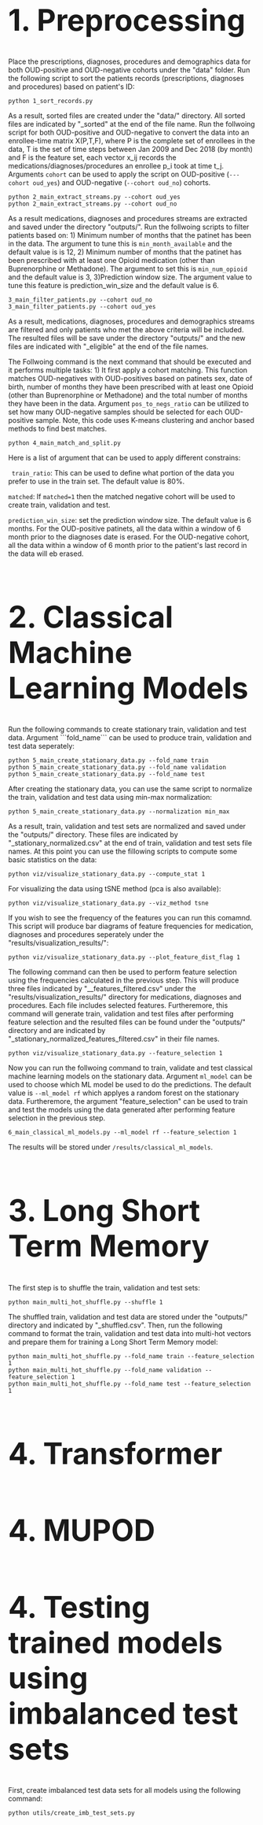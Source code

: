 <h1 style="font-size:60px;">1. Preprocessing</h1>

Place the prescriptions, diagnoses, procedures and demographics data for both OUD-positive and OUD-negative cohorts under the "data" folder. Run the following script to sort the patients records (prescriptions, diagnoses and procedures) based on patient's ID:
```
python 1_sort_records.py
```
As a result, sorted files are created under the "data/" directory. All sorted files are indicated by "_sorted" at the end of the file name. Run the follwoing script for both OUD-positive and OUD-negative to convert the data into an enrollee-time matrix X(P,T,F), where P is the complete set of enrollees in the data, T is the set of time steps between Jan 2009 and Dec 2018 (by month) and F is the feature set, each vector x_ij records the medications/diagnoses/procedures an enrollee p_i took at time t_j. Arguments ```cohort``` can be used to apply the script on OUD-positive (```---cohort oud_yes```) and OUD-negative (```--cohort oud_no```) cohorts.
```
python 2_main_extract_streams.py --cohort oud_yes
python 2_main_extract_streams.py --cohort oud_no
```
As a result medications, diagnoses and procedures streams are extracted and saved under the directory "outputs/". Run the follwoing scripts to filter patients based on: 1) Minimum number of months that the patinet has been in the data. The argument to tune this is ```min_month_available``` and the default value is is 12, 2) Minimum number of months that the patinet has been prescribed with at least one Opioid medication (other than Buprenorphine or Methadone). The argument to set this is ```min_num_opioid``` and the default value is 3, 3)Prediction window size. The argument value to tune this feature is prediction_win_size and the default value is 6.
```
3_main_filter_patients.py --cohort oud_no
3_main_filter_patients.py --cohort oud_yes
```
As a result, medications, diagnoses, procedures and demographics streams are filtered and only patients who met the above criteria will be included. The resulted files will be save under the directory "outputs/" and the new files are indicated with "_eligible" at the end of the file names. 

The Follwoing command is the next command that should be executed and it performs multiple tasks: 1) It first apply a cohort matching. This function matches OUD-negatives with OUD-positives based on patinets sex, date of birth, number of months they have been prescribed with at least one Opioid (other than Buprenorphine or Methadone) and the total number of months they have been in the data. Argument ```pos_to_negs_ratio``` can be utilized to set how many OUD-negative samples should be selected for each OUD-positive sample. Note, this code uses K-means clustering and anchor based methods to find best matches. 
```
python 4_main_match_and_split.py 
```
Here is a list of argument that can be used to apply different constrains:

``` train_ratio```: This can be used to define what portion of the data you prefer to use in the train set. The default value is 80%.

```matched```: If  ```matched=1``` then the matched negative cohort will be used to create train, validation and test. 

```prediction_win_size```: set the prediction window size. The default value is 6 months. For the OUD-positive patinets, all the data within a window of 6 month prior to the diagnoses date is erased. For the OUD-negative cohort, all the data within a window of 6 month prior to the patient's last record in the data will eb erased.

<h1 style="font-size:60px;">2. Classical Machine Learning Models</h1>
Run the following commands to create stationary train, validation and test data. Argument ```fold_name``` can be used to produce train, validation and test data seperately:

```
python 5_main_create_stationary_data.py --fold_name train
python 5_main_create_stationary_data.py --fold_name validation
python 5_main_create_stationary_data.py --fold_name test
```

After creating the stationary data, you can use the same script to normalize the train, validation and test data using min-max normalization:

```
python 5_main_create_stationary_data.py --normalization min_max
```
As a result, train, validation and test sets are normalized and saved under the "outputs/" directory. These files are indicated by "_stationary_normalized.csv" at the end of train, validation and test sets file names. At this point you can use the fillowing scripts to compute some basic statistics on the data:
```
python viz/visualize_stationary_data.py --compute_stat 1
```
For visualizing the data using tSNE method (pca is also available):
```
python viz/visualize_stationary_data.py --viz_method tsne
```
If you wish to see the frequency of the features you can run this comamnd. This script will produce bar diagrams of feature frequencies for medication, diagnoses and procedures seperately under the "results/visualization_results/":
```
python viz/visualize_stationary_data.py --plot_feature_dist_flag 1
```
The following command can then be used to perform feature selection using the frequencies calculated in the previous step. This will produce three files indicated by "__features_filtered.csv" under the "results/visualization_results/" directory for medications, diagnoses and procedures. Each file includes selected features. Furtheremore, this command will generate train, validation and test files after performing feature selection and the resulted files can be found under the "outputs/" directory and are indicated by "_stationary_normalized_features_filtered.csv" in their file names.  

```
python viz/visualize_stationary_data.py --feature_selection 1
```

Now you can run the follwoing command to train, validate and test classical machine learning models on the stationary data. Argument ```ml_model``` can be used to choose which ML model be used to do the predictions. The default value is ```--ml_model rf``` which applyes a random forest on the stationary data. Furtheremore, the argument "feature_selection" can be used to train and test the models using the data generated after performing feature selection in the previous step.
```
6_main_classical_ml_models.py --ml_model rf --feature_selection 1
```
The results will be stored under ```/results/classical_ml_models```. 

<h1 style="font-size:60px;">3. Long Short Term Memory</h1>

The first step is to shuffle the train, validation and test sets:

```
python main_multi_hot_shuffle.py --shuffle 1
```

The shuffled train, validation and test data are stored under the "outputs/" directory and indicated by "_shuffled.csv". Then, run the following command to format the train, validation and test data into multi-hot vectors and prepare them for training a Long Short Term Memory model:


```
python main_multi_hot_shuffle.py --fold_name train --feature_selection 1
python main_multi_hot_shuffle.py --fold_name validation --feature_selection 1
python main_multi_hot_shuffle.py --fold_name test --feature_selection 1
```

<h1 style="font-size:60px;">4. Transformer</h1>

<h1 style="font-size:60px;">4. MUPOD</h1>


<h1 style="font-size:60px;">4. Testing trained models using imbalanced test sets</h1>

First, create imbalanced test data sets for all models using the following command:

```
python utils/create_imb_test_sets.py
```


